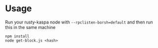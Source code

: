 # Usage

Run your rusty-kaspa node with `--rpclisten-borsh=default` and then run this in the same machine

```
npm install
node get-block.js <hash>
```